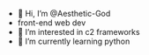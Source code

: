 - 👋 Hi, I’m @Aesthetic-God
- front-end web dev
- 👀 I’m interested in c2 frameworks
- 🌱 I’m currently learning python

<!---
Aesthetic-God/Aesthetic-God is a ✨ special ✨ repository because its `README.md` (this file) appears on your GitHub profile.
You can click the Preview link to take a look at your changes.
--->
